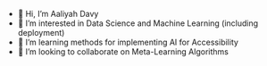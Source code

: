 - 👋 Hi, I’m Aaliyah Davy
- 👀 I’m interested in Data Science and Machine Learning (including deployment)
- 🌱 I’m learning methods for implementing AI for Accessibility
- 💞️ I’m looking to collaborate on Meta-Learning Algorithms

<!---
aaliyah-davy/aaliyah-davy is a ✨ special ✨ repository because its `README.md` (this file) appears on your GitHub profile.
You can click the Preview link to take a look at your changes.
--->
